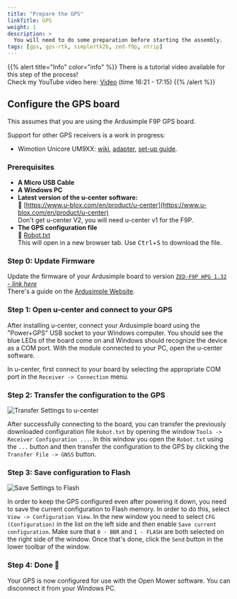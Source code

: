 ```yaml
---
title: "Prepare the GPS"
linkTitle: GPS
weight: 1
description: >
  You will need to do some preparation before starting the assembly.
tags: [gps, gps-rtk, simplertk2b, zed-f9p, ntrip]
---
```


{{% alert title="Info" color="info" %}}
There is a tutorial video available for this step of the process! <br/>
Check my YouTube video here: [<i class="fa fa-brands fa-youtube"></i> Video](https://youtu.be/_bImqD-pQSA?t=981)
(time 16:21 - 17:15)
{{% /alert %}}


## Configure the GPS board

This assumes that you are using the Ardusimple F9P GPS board.

Support for other GPS receivers is a work in progress:
- Wimotion Unicore UM9XX: [wiki](https://wiki.openmower.de/index.php?title=Unicore_GPS_modules), [adapter](https://github.com/xtech/hw-openmower-utils/tree/main/hw-openmower-utils-v1-arduino-uno-um9x), [set-up guide](https://wiki.openmower.de/index.php?title=Unicore_GPS_Setup-UART).


### Prerequisites

- **A Micro USB Cable**
- **A Windows PC**
- **Latest version of the u-center software:**<br/>
  🔗&nbsp;[https://www.u-blox.com/en/product/u-center](https://www.u-blox.com/en/product/u-center)<br/>
  Don't get u-center V2, you will need u-center v1 for the F9P.
- **The GPS configuration file**<br/>
  🔗&nbsp;<a href="https://raw.githubusercontent.com/ClemensElflein/OpenMower/main/configs/GPSConfig/Robot.txt" target="_blank">Robot.txt</a><br/>
  This will open in a new browser tab.  Use <kbd>Ctrl</kbd>+<kbd>S</kbd> to download the file.


### Step 0: Update Firmware

Update the firmware of your Ardusimple board to version [`ZED-F9P HPG 1.32` - *link here*](https://content.u-blox.com/sites/default/files/2022-05/UBX_F9_100_HPG132.df73486d99374142f3aabf79b7178f48.bin)  
There's a guide on the [Ardusimple Website](https://www.ardusimple.com/zed-f9p-firmware-update-with-simplertk2b/).


### Step 1: Open u-center and connect to your GPS

After installing u-center, connect your Ardusimple board using the "Power+GPS" USB socket to your Windows computer. You should see the blue LEDs of the board come on and Windows should recognize the device as a COM port.
With the module connected to your PC, open the u-center software. 

In u-center, first connect to your board by selecting the appropriate COM port in the `Receiver -> Connection` menu.


### Step 2: Transfer the configuration to the GPS

![Transfer Settings to u-center](transfer-gps-settings.jpg)

After successfully connecting to the board, you can transfer
the previously downloaded configuration file `Robot.txt` by opening the window `Tools -> Receiver Configuration ...`. In this window you open the `Robot.txt` using the `...` button and then transfer the configuration to the GPS by clicking the `Transfer File -> GNSS` button.


### Step 3: Save configuration to Flash

![Save Settings to Flash](save-settings-to-flash.jpg)

In order to keep the GPS configured even after powering it down, you need to save the current configuration to Flash memory. In order to do this, select `View -> Configuration View`. In the new window you need to select `CFG (Configuration)` in the list on the left side and then enable `Save current configuration`. Make sure that `0 - BBR` and `1 - FLASH` are both selected on the right side of the window. Once that's done, click the `Send` button in the lower toolbar of the window.


### Step 4: Done 🎉

Your GPS is now configured for use with the Open Mower software. You can disconnect it from your Windows PC.
